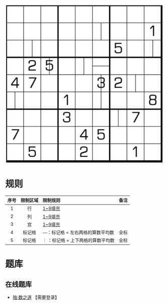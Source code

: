 ![](../../../../../../images/sudoku/平均数数独.png)

# 规则
| 序号 | 限制区域 | 限制规则 | 备注 |
| :---: | :---: | :--- | :---: |
| 1 | 行 | [1~9填充] | |
| 2 | 列 | [1~9填充] | |
| 3 | 宫 | [1~9填充] | |
| 4 | 标记格 | `——`：标记格 = 左右两格的算数平均数 | 全标 |
| 5 | 标记格 | `｜` ：标记格 = 上下两格的算数平均数 | 全标 |

# 题库

## 在线题库
- [独·数之道](http://www.sudokufans.org.cn/lx/game.index.php?type=avg) 【需要登录】

[1~9填充]: ../../../../../../rules.md#1~9填充